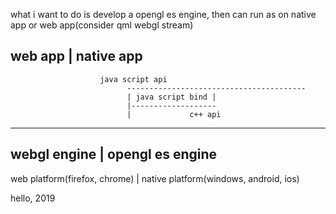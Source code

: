 what i want to do is develop a opengl es engine, then can run as on native app or web app(consider qml webgl stream)



web app                                          | native app
---------------------------------------------------------------------
                        java script api
                              ----------------------------------------
                              | java script bind |
                              |-------------------
                              |             c++ api
----------------------------------------------------------------------
webgl engine                  |           opengl es engine
----------------------------------------------------------------------
web platform(firefox, chrome) | native platform(windows, android, ios)


hello, 2019